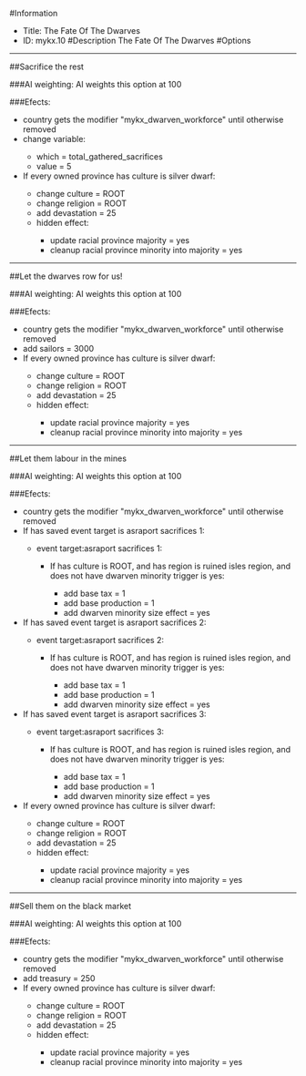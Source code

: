 #Information
 - Title: The Fate Of The Dwarves
 - ID: mykx.10
#Description
The Fate Of The Dwarves
#Options

___
##Sacrifice the rest

###AI weighting:
AI weights this option at 100


###Efects:<ul><li>country gets the modifier "mykx_dwarven_workforce" until otherwise removed</li><li>change variable:</li><ul><li>which = total_gathered_sacrifices</li><li>value = 5</li></ul><li>If every owned province has culture is silver dwarf:</li><ul><li>change culture = ROOT</li><li>change religion = ROOT</li><li>add devastation = 25</li><li>hidden effect:</li><ul><li>update racial province majority = yes</li><li>cleanup racial province minority into majority = yes</li></ul></ul></ul>

___
##Let the dwarves row for us!

###AI weighting:
AI weights this option at 100


###Efects:<ul><li>country gets the modifier "mykx_dwarven_workforce" until otherwise removed</li><li>add sailors = 3000</li><li>If every owned province has culture is silver dwarf:</li><ul><li>change culture = ROOT</li><li>change religion = ROOT</li><li>add devastation = 25</li><li>hidden effect:</li><ul><li>update racial province majority = yes</li><li>cleanup racial province minority into majority = yes</li></ul></ul></ul>

___
##Let them labour in the mines

###AI weighting:
AI weights this option at 100


###Efects:<ul><li>country gets the modifier "mykx_dwarven_workforce" until otherwise removed</li><li>If has saved event target is asraport sacrifices 1:</li><ul><li>event target:asraport sacrifices 1:</li><ul><li>If has culture is ROOT, and  has region is ruined isles region, and does not have dwarven minority trigger is yes:</li><ul><li>add base tax = 1</li><li>add base production = 1</li><li>add dwarven minority size effect = yes</li></ul></ul></ul><li>If has saved event target is asraport sacrifices 2:</li><ul><li>event target:asraport sacrifices 2:</li><ul><li>If has culture is ROOT, and  has region is ruined isles region, and does not have dwarven minority trigger is yes:</li><ul><li>add base tax = 1</li><li>add base production = 1</li><li>add dwarven minority size effect = yes</li></ul></ul></ul><li>If has saved event target is asraport sacrifices 3:</li><ul><li>event target:asraport sacrifices 3:</li><ul><li>If has culture is ROOT, and  has region is ruined isles region, and does not have dwarven minority trigger is yes:</li><ul><li>add base tax = 1</li><li>add base production = 1</li><li>add dwarven minority size effect = yes</li></ul></ul></ul><li>If every owned province has culture is silver dwarf:</li><ul><li>change culture = ROOT</li><li>change religion = ROOT</li><li>add devastation = 25</li><li>hidden effect:</li><ul><li>update racial province majority = yes</li><li>cleanup racial province minority into majority = yes</li></ul></ul></ul>

___
##Sell them on the black market

###AI weighting:
AI weights this option at 100


###Efects:<ul><li>country gets the modifier "mykx_dwarven_workforce" until otherwise removed</li><li>add treasury = 250</li><li>If every owned province has culture is silver dwarf:</li><ul><li>change culture = ROOT</li><li>change religion = ROOT</li><li>add devastation = 25</li><li>hidden effect:</li><ul><li>update racial province majority = yes</li><li>cleanup racial province minority into majority = yes</li></ul></ul></ul>
